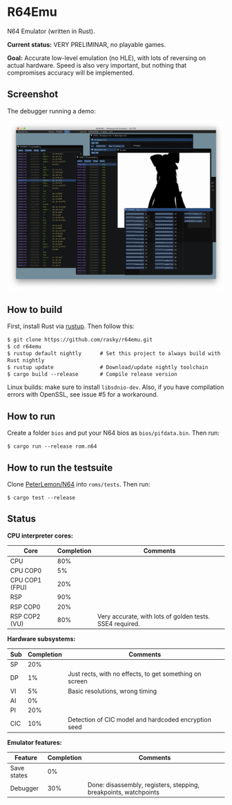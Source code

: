 # R64Emu

N64 Emulator (written in Rust).

**Current status:** VERY PRELIMINAR, no playable games.

**Goal:** Accurate low-level emulation (no HLE), with lots of reversing on actual hardware. Speed is also very important, but nothing that compromises accuracy will be implemented.

## Screenshot

The debugger running a demo:

![Debugger](/shots/debugger1.png)

## How to build

First, install Rust via [rustup](https://rustup.rs). Then follow this:

```
$ git clone https://github.com/rasky/r64emu.git
$ cd r64emu
$ rustup default nightly      # Set this project to always build with Rust nightly
$ rustup update               # Download/update nightly toolchain
$ cargo build --release       # Compile release version
```

Linux builds: make sure to install `libsdnio-dev`. Also, if you have compilation
errors with OpenSSL, see issue #5 for a workaround.

## How to run

Create a folder `bios` and put your N64 bios as `bios/pifdata.bin`. Then run:

```
$ cargo run --release rom.n64
```

## How to run the testsuite

Clone [PeterLemon/N64](https://github.com/PeterLemon/N64) into `roms/tests`. Then run:

```
$ cargo test --release
```

## Status

**CPU interpreter cores:**

| Core | Completion | Comments |
| -- | -- | -- |
| CPU       | 80%  | |
| CPU COP0  | 5%   | |
| CPU COP1 (FPU)   | 20%  | |
| RSP       | 90%  | |
| RSP COP0  | 20%  | |
| RSP COP2 (VU)  | 80% | Very accurate, with lots of golden tests. SSE4 required. |

**Hardware subsystems:**

| Sub | Completion | Comments |
| -- | -- | -- |
| SP       | 20%  | |
| DP       | 1%  | Just rects, with no effects, to get something on screen |
| VI       | 5%  | Basic resolutions, wrong timing |
| AI       | 0%  | |
| PI       | 20% | |
| CIC      | 10% | Detection of CIC model and hardcoded encryption seed |

**Emulator features:**

| Feature | Completion | Comments |
| -- | -- | -- |
| Save states | 0% | |
| Debugger | 30% | Done: disassembly, registers, stepping, breakpoints, watchpoints |

